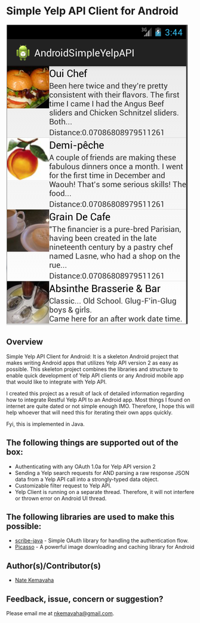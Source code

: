 # Simple Yelp API Client for Android

![Alt text](Android_apps_simpleYelpApi.PNG "Main App Screenshot")

## Overview
Simple Yelp API Client for Android:
It is a skeleton Android project that makes writing Android apps that utilizes Yelp API version 2 as easy as possible. 
This skeleton project combines the libraries and structure to enable quick development of Yelp API clients or any Android mobile app that would like to integrate with Yelp API.


I created this project as a result of lack of detailed information regarding how to integrate Restful Yelp API to an Android app.
Most things I found on internet are quite dated or not simple enough IMO. Therefore, I hope this will help whoever that will need this for iterating their own apps quickly.

Fyi, this is implemented in Java.

## The following things are supported out of the box:
 * Authenticating with any OAuth 1.0a for Yelp API version 2
 * Sending a Yelp search requests for AND parsing a raw response JSON data from a Yelp API call into a strongly-typed data object.
 * Customizable filter request to Yelp API.
 * Yelp Client is running on a separate thread. Therefore, it will not interfere or thrown error on Android UI thread.

## The following libraries are used to make this possible:
 * [scribe-java](https://github.com/fernandezpablo85/scribe-java) - Simple OAuth library for handling the authentication flow.
 * [Picasso](https://github.com/square/picasso) - A powerful image downloading and caching library for Android
 

## Author(s)/Contributor(s)
* [Nate Kemavaha](https://github.com/boyserk84/)


## Feedback, issue, concern or suggestion?
Please email me at [nkemavaha@gmail.com](mailto:nkemavaha@gmail.com).


